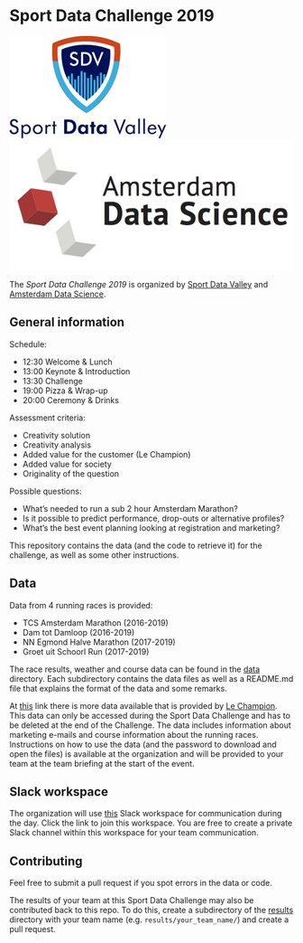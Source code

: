# Sport Data Challenge 2019

![](sportdatavalley.png)                ![](amsterdamdatascience.png)

The _Sport Data Challenge 2019_ is organized by [Sport Data Valley](https://sportdatavalley.nl) and [Amsterdam Data Science](https://amsterdamdatascience.nl/).

## General information
Schedule:
- 12:30 Welcome & Lunch
- 13:00 Keynote & Introduction
- 13:30 Challenge
- 19:00 Pizza & Wrap-up
- 20:00 Ceremony & Drinks

Assessment criteria:
- Creativity solution
- Creativity analysis
- Added value for the customer (Le Champion)
- Added value for society
- Originality of the question

Possible questions:
- What’s needed to run a sub 2 hour Amsterdam Marathon? 
- Is it possible to predict performance, drop-outs or alternative profiles?
- What’s the best event planning looking at registration and marketing? 


This repository contains the data (and the code to retrieve it) for the challenge, as well as some other instructions.


## Data
Data from 4 running races is provided:
- TCS Amsterdam Marathon (2016-2019)
- Dam tot Damloop (2016-2019)
- NN Egmond Halve Marathon (2017-2019)
- Groet uit Schoorl Run (2017-2019)

The race results, weather and course data can be found in the [data](data) directory.
Each subdirectory contains the data files as well as a README.md file that explains the format of the data and some remarks.

At [this](https://send.firefox.com/download/8981a7a4ecfc0385/#pQtNulL7j8jgEjRjKjgN5g) link there is more data available that is provided by [Le Champion](https://www.lechampion.nl/).
This data can only be accessed during the Sport Data Challenge and has to be deleted at the end of the Challenge.
The data includes information about marketing e-mails and course information about the running races.
Instructions on how to use the data (and the password to download and open the files) is available at the organization and will be provided to your team at the team briefing at the start of the event.


## Slack workspace
The organization will use [this](https://join.slack.com/t/sportdatachal-whe3839/shared_invite/enQtODM2MDI5NjI1Mjg1LTdjZGU5NGExYjhkOTc2MjIxOWM0YjQyNTlkMmE3ZmM1ODU1YWQ3NDJhODE1ZTk4MjY3MDZlZDUxNzc3MTE0MjU) Slack workspace for communication during the day.
Click the link to join this workspace.
You are free to create a private Slack channel within this workspace for your team communication.


## Contributing
Feel free to submit a pull request if you spot errors in the data or code.

The results of your team at this Sport Data Challenge may also be contributed back to this repo.
To do this, create a subdirectory of the [results](results/) directory with your team name (e.g. `results/your_team_name/`) and create a pull request.
